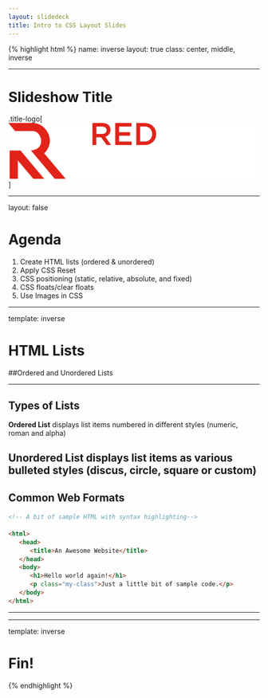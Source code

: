 ```yaml
---
layout: slidedeck
title: Intro to CSS Layout Slides
---
```


{% highlight html %}
name: inverse
layout: true
class: center, middle, inverse

---

# Slideshow Title

.title-logo[![Red logo](../../public/img/red-logo-white.svg)]

---
layout: false

# Agenda

1. Create HTML lists (ordered & unordered)
2. Apply CSS Reset
3. CSS positioning (static, relative, absolute, and fixed)
4. CSS floats/clear floats
5. Use Images in CSS
---
template: inverse

# HTML Lists
##Ordered and Unordered Lists

---
## Types of Lists
**Ordered List** displays list items numbered in different styles (numeric, roman and alpha)

**Unordered List** displays list items as various bulleted styles (discus, circle, square or custom)  
---

## Common Web Formats

```html
<!-- A bit of sample HTML with syntax highlighting-->

<html>
   <head>
      <title>An Awesome Website</title>
   </head>
   <body>
      <h1>Hello world again!</h1>
      <p class="my-class">Just a little bit of sample code.</p>
   </body>
</html>
```

---


---
template: inverse

# Fin!

{% endhighlight %}
